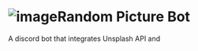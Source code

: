 # ![image](https://i.imgur.com/uQYmlOI.jpg)Random Picture Bot
A discord bot that integrates Unsplash API and 
